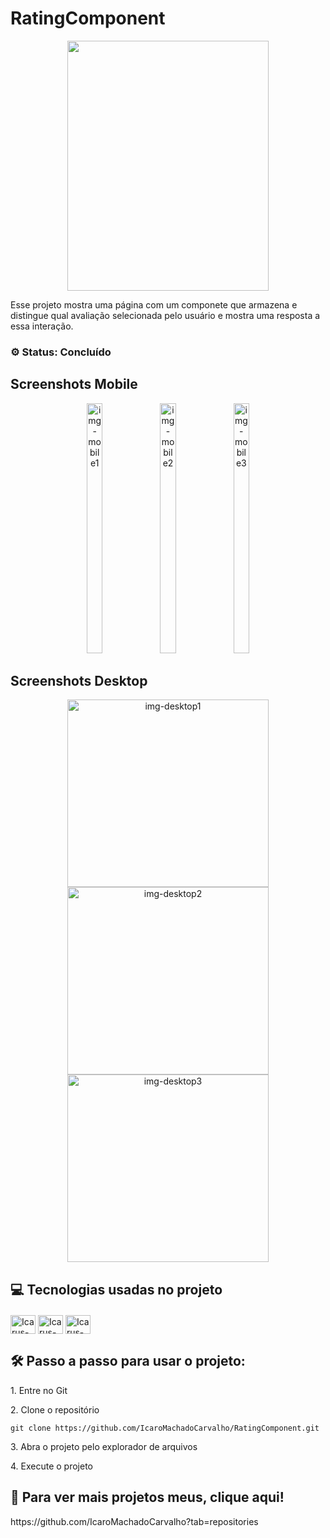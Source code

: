 <h1>RatingComponent</h1>

<p align="center"><img src="https://github.com/user-attachments/assets/3a67f53f-f835-4108-aaf6-fe854c43e100" width="80%" height="400/"></p>


<p id="description">Esse projeto mostra uma página com um componete que armazena e distingue qual avaliação selecionada pelo usuário e mostra uma resposta a essa interação.</p>

<h3>⚙️ Status: Concluído</h3>

<h2>Screenshots Mobile</h2>
<div align="center">
  <img src="https://github.com/user-attachments/assets/50537b82-2ae8-4d6c-a1e0-f1b743079a46" alt="img-mobile1" width="22.5%" height="400/">
  <img src="https://github.com/user-attachments/assets/d7c0c93f-3091-40b1-bb05-b13f47120097" alt="img-mobile2" width="22.5%" height="400/">
  <img src="https://github.com/user-attachments/assets/daa31b50-8c6d-48c6-8dec-a3988f730874" alt="img-mobile3" width="22.5%" height="400/">
</div>
<h2>Screenshots Desktop</h2>
<div align="center">
  <img src="https://github.com/user-attachments/assets/3a67f53f-f835-4108-aaf6-fe854c43e100" alt="img-desktop1" width="80%" height="300/">
  <img src="https://github.com/user-attachments/assets/3c39b1f4-74f7-4008-b27c-10b494b4dbdc" alt="img-desktop2" width="80%" height="300/">
  <img src="https://github.com/user-attachments/assets/34e5a2f9-cb17-424f-a00d-e591de51ea4e" alt="img-desktop3" width="80%" height="300/">
</div>

<h2>💻 Tecnologias usadas no projeto</h2>

<div style="display:inline_block; margin-top: 20px">
  <img align="center" alt="Icarus-HTML" height="30" width="40" src="https://cdn.jsdelivr.net/gh/devicons/devicon/icons/html5/html5-original.svg">
  <img align="center" alt="Icarus-CSS" height="30" width="40" src="https://cdn.jsdelivr.net/gh/devicons/devicon/icons/css3/css3-original.svg">
  <img align="center" alt="Icarus-JS" height="30" width="40" src="https://cdn.jsdelivr.net/gh/devicons/devicon/icons/javascript/javascript-original.svg">                       
</div>

<h2>🛠️ Passo a passo para usar o projeto:</h2>

<p>1. Entre no Git</p>

<p>2. Clone o repositório</p>

```
git clone https://github.com/IcaroMachadoCarvalho/RatingComponent.git
```

<p>3. Abra o projeto pelo explorador de arquivos</p>

<p>4. Execute o projeto</p>


<h2>🚀 Para ver mais projetos meus, clique aqui!</h2>
https://github.com/IcaroMachadoCarvalho?tab=repositories
